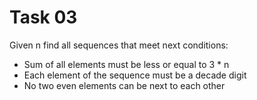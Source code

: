 # Task 03
Given n find all sequences that meet next conditions:

+ Sum of all elements must be less or equal to 3 * n
+ Each element of the sequence must be a decade digit
+ No two even elements can be next to each other